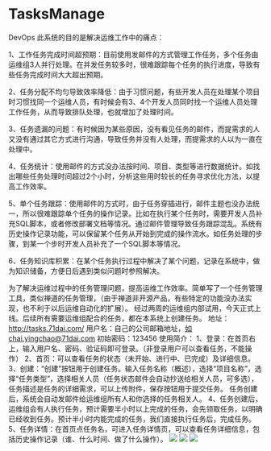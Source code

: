 # TasksManage
DevOps
此系统的目的是解决运维工作中的痛点：

1、工作任务完成时间超预期：目前使用发邮件的方式管理工作任务，多个任务由运维组3人并行处理。在并发任务较多时，很难跟踪每个任务的执行进度，导致有些任务完成时间大大超出预期。

2、任务分配不均匀导致效率降低：由于习惯问题，有些开发人员在处理某个项目时习惯找同一个运维人员，有时候会有3、4个开发人员同时找一个运维人员处理工作任务，从而导致排队处理，也就增加了处理时间。

3、任务遗漏的问题：有时候因为某些原因，没有看见任务的邮件，而提需求的人又没有通过其它方式进行沟通，导致任务并没有人处理，而提需求的人以为一直在处理中。

4、任务统计：使用邮件的方式没办法按时间、项目、类型等进行数据统计。如找出哪些任务处理时间超过2个小时，分析这些用时较长的任务寻求优化方法，以提高工作效率。

5、单个任务跟踪：使用邮件的方式时，由于任务穿插进行，邮件主题也没办法统一，所以很难跟踪单个任务的操作记录。比如在执行某个任务时，需要开发人员补充SQL脚本，或者修改部署文档等情况。通过邮件管理导致任务跟踪混乱。系统有历史操作记录功能，可以保留某个任务从开始到完成的操作流水。如任务处理的步骤，到某一个步时开发人员补充了一个SQL脚本等情况。

6、任务知识库积累：在某个任务执行过程中解决了某个问题，记录在系统中，做为知识储备，方便日后遇到类似问题时参照解决。


为了解决运维过程中的任务管理问题，提高运维工作效率。简单写了一个任务管理工具，类似禅道的任务管理，（由于禅道非开源产品，有些特定的功能没办法实现，也不利于以后运维自动化的扩展）。
经过两周的运维组内部试用，今天正式上线。后续所有需要运维组配合的任务，都在本系统上创建任务。
地址：http://tasks.71dai.com/ 
        用户名：自己的公司邮箱地址，如chai.yingchao@71dai.com
        初始密码：123456
使用简介：
        1、登录：在首页右上，输入用户名、密码、验证码即可登录。（非登录用户可以查看任务，不能操作）
        2、首页：可以查看任务的状态（未开始、进行中、已完成）及详细信息。
        3、创建：“创建”按钮用于创建任务。输入任务名称（概述），选择“项目名称”，选择“任务类型”，选择相关人员（任务状态邮件会自动抄送给相关人员，可多选），任务描述是任务的详细需求，可以上传附件，保存按钮用于提交任务。
                        任务创建后，系统会自动发邮件给运维组所有人和你选择的任务相关人。
        4、任务创建后，运维组会有人执行任务，预计需要半小时以上完成的任务，会先领取任务，以明确已经收到任务。预计半小时内能完成的任务，我们直接执行任务后，完成任务。
        5、任务详情：在首页点任务名，可进入任务详情页，可以查看任务详细信息，包括历史操作记录（谁、什么时间、做了什么操作）。
![](http://218.24.23.253/static/20170613160835.png)
![](http://218.24.23.253/static/20170613160901.png)
![](http://218.24.23.253/static/20170613161011.png)
